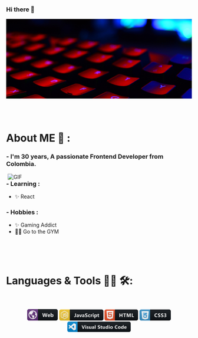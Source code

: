 ### Hi there 👋

<div align="center">
<img hight="300" width="700" alt="jpg" align="center" src="https://github.com/Ahuelo/Ahuelo/blob/main/assets/banner.jpg">
</div>

</br>
</br>
</br>


# About ME 💬 :

### - I'm 30 years, A passionate Frontend Developer from Colombia.

<img hight="400" width="500" alt="GIF" align="right" src="https://github.com/Xx-Ashutosh-xX/Xx-Ashutosh-xX/blob/master/assets/1936.gif">

### - Learning :
- ✨ React

### - Hobbies : 
- ✨ Gaming Addict
- 🏋️‍♂️ Go to the GYM
</br>
</br>
</br>



# Languages & Tools 👨‍💻 🛠:
</br>

<p align="center">

<!-- For more icons please follow  https://github.com/MikeCodesDotNET/ColoredBadges -->
<img src="https://github.com/Ahuelo/Ahuelo/blob/main/assets/web.png" alt="web" width="83" hight="50">
<img src="https://github.com/Ahuelo/Ahuelo/blob/main/assets/js.png" alt="javascript" width="120" hight="50">
<img src="https://github.com/Ahuelo/Ahuelo/blob/main/assets/html.png" alt="html"  width="91" hight="50">
<img src="https://github.com/Ahuelo/Ahuelo/blob/main/assets/css3.png" alt="css3" width="85" hight="50">
<img src="https://github.com/Ahuelo/Ahuelo/blob/main/assets/visualstudio_code.png" alt="visualstudio_code" width="172" hight="50">
</br>
</p>
</br>
</br>
</br>


